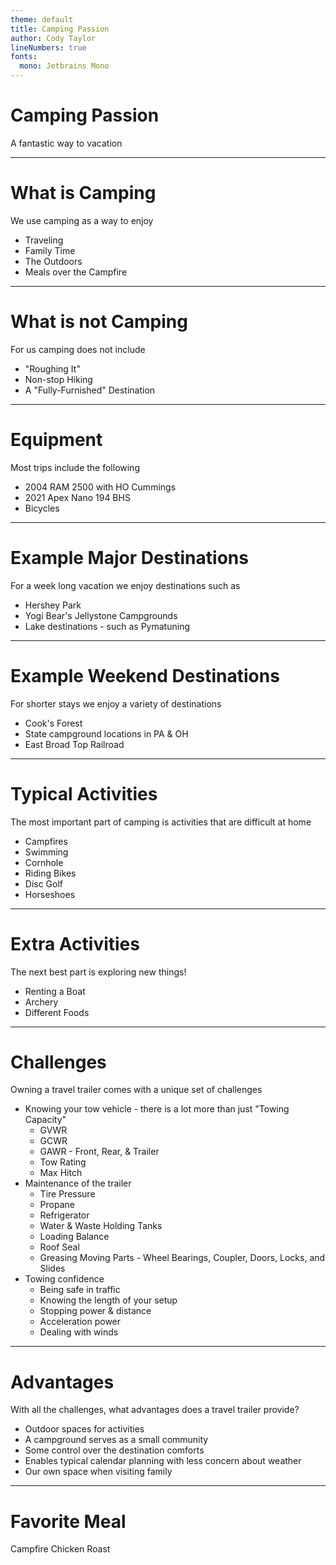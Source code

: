 ```yaml
---
theme: default
title: Camping Passion
author: Cody Taylor
lineNumbers: true
fonts:
  mono: Jetbrains Mono
---
```


# Camping Passion

A fantastic way to vacation

---

# What is Camping

We use camping as a way to enjoy

- Traveling
- Family Time
- The Outdoors
- Meals over the Campfire

---

# What is not Camping

For us camping does not include

- "Roughing It"
- Non-stop Hiking
- A "Fully-Furnished" Destination

---

# Equipment

Most trips include the following

- 2004 RAM 2500 with HO Cummings
- 2021 Apex Nano 194 BHS
- Bicycles

---

# Example Major Destinations

For a week long vacation we enjoy destinations such as

- Hershey Park
- Yogi Bear's Jellystone Campgrounds
- Lake destinations - such as Pymatuning

---

# Example Weekend Destinations

For shorter stays we enjoy a variety of destinations

- Cook's Forest
- State campground locations in PA & OH
- East Broad Top Railroad

---

# Typical Activities

The most important part of camping is activities that are difficult at home

- Campfires
- Swimming
- Cornhole
- Riding Bikes
- Disc Golf
- Horseshoes

---

# Extra Activities

The next best part is exploring new things!

- Renting a Boat
- Archery
- Different Foods

---

# Challenges

Owning a travel trailer comes with a unique set of challenges

- Knowing your tow vehicle - there is a lot more than just "Towing Capacity"
    - GVWR 
    - GCWR
    - GAWR - Front, Rear, & Trailer
    - Tow Rating
    - Max Hitch
- Maintenance of the trailer
    - Tire Pressure
    - Propane
    - Refrigerator
    - Water & Waste Holding Tanks
    - Loading Balance
    - Roof Seal
    - Greasing Moving Parts - Wheel Bearings, Coupler, Doors, Locks, and Slides
- Towing confidence
    - Being safe in traffic
    - Knowing the length of your setup
    - Stopping power & distance
    - Acceleration power
    - Dealing with winds

---

# Advantages

With all the challenges, what advantages does a travel trailer provide?

- Outdoor spaces for activities
- A campground serves as a small community
- Some control over the destination comforts
- Enables typical calendar planning with less concern about weather
- Our own space when visiting family

---

# Favorite Meal

Campfire Chicken Roast
